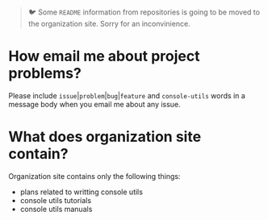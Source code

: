 > 🐦 Some `README` information from repositories is going to be moved to the organization site. Sorry for an inconvinience.

# How email me about project problems?

Please include `issue`|`problem`|`bug`|`feature` and `console-utils` words in a message body when you email me about any issue.

# What does organization site contain?

Organization site contains only the following things:

- plans related to writting console utils
- console utils tutorials
- console utils manuals
